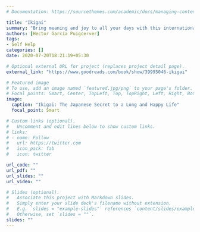 ```yaml
---
# Documentation: https://sourcethemes.com/academic/docs/managing-content/

title: "Ikigai"
summary: "Bring meaning and joy to all your days with this internationally best-selling guide to the Japanese concept of ikigai - the happiness of always being busy - as revealed by the daily habits of the world's longest-living people."
authors: [Hector Garcia Puigcerver]
tags: 
- Self Help 
categories: []
date: 2020-07-20T18:21:19+05:30

# Optional external URL for project (replaces project detail page).
external_link: "https://www.goodreads.com/book/show/39995046-ikigai"

# Featured image
# To use, add an image named `featured.jpg/png` to your page's folder.
# Focal points: Smart, Center, TopLeft, Top, TopRight, Left, Right, BottomLeft, Bottom, BottomRight.
image:
  caption: "Ikigai: The Japanese Secret to a Long and Happy Life"
  focal_point: Smart

# Custom links (optional).
#   Uncomment and edit lines below to show custom links.
# links:
# - name: Follow
#   url: https://twitter.com
#   icon_pack: fab
#   icon: twitter

url_code: ""
url_pdf: ""
url_slides: ""
url_video: ""

# Slides (optional).
#   Associate this project with Markdown slides.
#   Simply enter your slide deck's filename without extension.
#   E.g. `slides = "example-slides"` references `content/slides/example-slides.md`.
#   Otherwise, set `slides = ""`.
slides: ""
---
```

